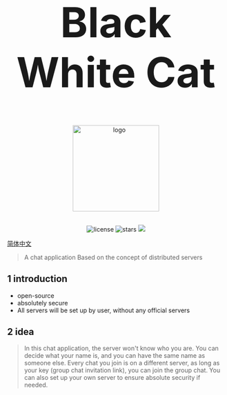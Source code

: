 <div align="center">
<h1 style="font-size:10vw"><h1 style="font-size:10vw">Black White Cat</h1></h1>
<p align='center'>
<img src='https://i.postimg.cc/QNPmws3g/00131-716747303-2.png' width='200' alt='logo' aling='middle'/>
</p>

<br />
<img src="https://img.shields.io/github/license/Lixeer/Black-White-Cat" alt="license">
<img src="https://img.shields.io/github/stars/Lixeer/Black-White-Cat" alt="stars">
<img src="https://img.shields.io/badge/python-3.10-blue">
</div>
</p>


[简体中文](https://github.com/Lixeer/Black-White-Cat)


>A chat application Based on the concept of distributed servers


## 1 introduction

- open-source
- absolutely secure
- All servers will be set up by user, without any official servers

## 2 idea
>In this chat application, the server won't know who you are. You can decide what your name is, and you can have the same name as someone else. Every chat you join is on a different server, as long as your key (group chat invitation link), you can join the group chat. You can also set up your own server to ensure absolute security if needed.
